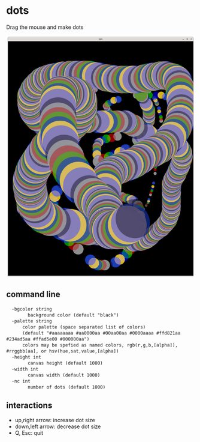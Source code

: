 # dots

Drag the mouse and make dots

![dots](dots.png)

## command line

```
  -bgcolor string
    	background color (default "black")
  -palette string
      color palette (space separated list of colors) 
      (default "#aaaaaaaa #aa0000aa #00aa00aa #0000aaaa #ffd821aa #234ad5aa #ffad5e00 #000000aa")
      colors may be spefied as named colors, rgb(r,g,b,[alpha]), #rrggbb[aa], or hsv(hue,sat,value,[alpha])
  -height int
    	canvas height (default 1000)
  -width int
    	canvas width (default 1000)
  -nc int
    	number of dots (default 1000)

```

## interactions

* up,right arrow: increase dot size
* down,left arrow: decrease dot size
* Q, Esc: quit

